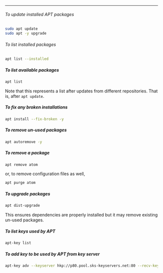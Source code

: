 
____

###### To update installed APT packages

```sh
sudo apt update
sudo apt -y upgrade
```

###### To list installed packages

```sh
apt list --installed 
```

##### To list available packages

```sh
apt list
```

Note that this represents a list after updates from different repositories.
That is, after `apt update`.

##### To fix any broken installations

```sh
apt install --fix-broken -y
```

##### To remove un-used packages

```sh
apt autoremove -y
```

##### To remove a package

```sh
apt remove atom
```

or, to remove configuration files as well,

```sh
apt purge atom
```

##### To upgrade packages

```sh
apt dist-upgrade
```

This ensures dependencies are properly installed but it may remove existing
un-used packages.

##### To list keys used by APT

```sh
apt-key list
```

##### To add key to be used by APT from key server

```sh
apt-key adv --keyserver hkp://p80.pool.sks-keyservers.net:80 --recv-keys 3653E21064B19D134466702E43D5C49532CBA1A9
```
